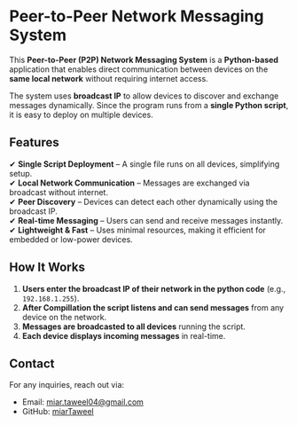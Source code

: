 # Peer-to-Peer Network Messaging System  

This **Peer-to-Peer (P2P) Network Messaging System** is a **Python-based** application that enables direct communication between devices on the **same local network** without requiring internet access.  

The system uses **broadcast IP** to allow devices to discover and exchange messages dynamically. Since the program runs from a **single Python script**, it is easy to deploy on multiple devices.  

## **Features**  

✔ **Single Script Deployment** – A single file runs on all devices, simplifying setup.  
✔ **Local Network Communication** – Messages are exchanged via broadcast without internet.  
✔ **Peer Discovery** – Devices can detect each other dynamically using the broadcast IP.  
✔ **Real-time Messaging** – Users can send and receive messages instantly.  
✔ **Lightweight & Fast** – Uses minimal resources, making it efficient for embedded or low-power devices.  


## **How It Works**  

1. **Users enter the broadcast IP of their network in the python code** (e.g., `192.168.1.255`).  
2. **After Compillation the script listens and can send messages** from any device on the network.  
3. **Messages are broadcasted to all devices** running the script.  
4. **Each device displays incoming messages** in real-time.  


## Contact

For any inquiries, reach out via:

- Email: [miar.taweel04@gmail.com](mailto\:miar.taweel04@gmail.com)
- GitHub: [miarTaweel](https://github.com/miarTaweel)



